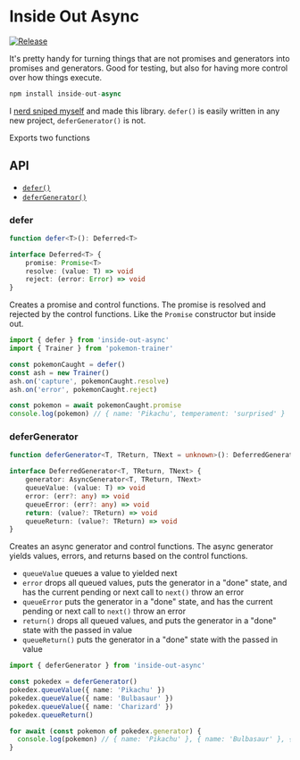 # Inside Out Async

<!-- [![codecov](https://codecov.io/gh/reconbot/inside-out-async/branch/master/graph/badge.svg)](https://codecov.io/gh/reconbot/inside-out-async) -->
[![Release](https://github.com/reconbot/inside-out-async/actions/workflows/test.yml/badge.svg)](https://github.com/reconbot/inside-out-async/actions/workflows/test.yml)

It's pretty handy for turning things that are not promises and generators into promises and generators. Good for testing, but also for having more control over how things execute.

```ts
npm install inside-out-async
```

I [nerd sniped myself](https://twitter.com/reconbot/status/1424476981010255882) and made this library. `defer()` is easily written in any new project, `deferGenerator()` is not.

Exports two functions

## API

- [`defer()`](#defer)
- [`deferGenerator()`](#deferGenerator)

### defer

```ts
function defer<T>(): Deferred<T>

interface Deferred<T> {
    promise: Promise<T>
    resolve: (value: T) => void
    reject: (error: Error) => void
}
```

Creates a promise and control functions. The promise is resolved and rejected by the control functions. Like the `Promise` constructor but inside out.

```ts
import { defer } from 'inside-out-async'
import { Trainer } from 'pokemon-trainer'

const pokemonCaught = defer()
const ash = new Trainer()
ash.on('capture', pokemonCaught.resolve)
ash.on('error', pokemonCaught.reject)

const pokemon = await pokemonCaught.promise
console.log(pokemon) // { name: 'Pikachu', temperament: 'surprised' }
```

### deferGenerator

```ts
function deferGenerator<T, TReturn, TNext = unknown>(): DeferredGenerator<T, TReturn, TNext>

interface DeferredGenerator<T, TReturn, TNext> {
    generator: AsyncGenerator<T, TReturn, TNext>
    queueValue: (value: T) => void
    error: (err?: any) => void
    queueError: (err?: any) => void
    return: (value?: TReturn) => void
    queueReturn: (value?: TReturn) => void
}
```

Creates an async generator and control functions. The async generator yields values, errors, and returns based on the control functions.

- `queueValue` queues a value to yielded next
- `error` drops all queued values, puts the generator in a "done" state, and has the current pending or next call to `next()` throw an error
- `queueError` puts the generator in a "done" state, and has the current pending or next call to `next()` throw an error
- `return()` drops all queued values, and puts the generator in a "done" state with the passed in value
- `queueReturn()` puts the generator in a "done" state with the passed in value

```ts
import { deferGenerator } from 'inside-out-async'

const pokedex = deferGenerator()
pokedex.queueValue({ name: 'Pikachu' })
pokedex.queueValue({ name: 'Bulbasaur' })
pokedex.queueValue({ name: 'Charizard' })
pokedex.queueReturn()

for await (const pokemon of pokedex.generator) {
  console.log(pokemon) // { name: 'Pikachu' }, { name: 'Bulbasaur' }, { name: 'Charizard' }
}
```
